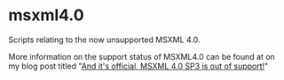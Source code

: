 msxml4.0
========
Scripts relating to the now unsupported MSXML 4.0.

More information on the support status of MSXML4.0 can be found at on my blog post titled "[And it's official, MSXML 4.0 SP3 is out of support!](https://altonblom.com/s34e09)"
